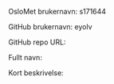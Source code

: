OsloMet brukernavn: s171644

GitHub brukernavn: eyolv

GitHub repo URL:

Fullt navn:

Kort beskrivelse: